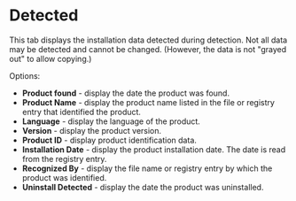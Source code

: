 # Detected
 
This tab displays the installation data detected during detection. Not all data may be detected and cannot be changed. (However, the data is not "grayed out" to allow copying.)
 
Options:

- **Product found** - display the date the product was found.
- **Product Name** - display the product name listed in the file or registry entry that identified the product.
- **Language** - display the language of the product.
- **Version** - display the product version.
- **Product ID** - display product identification data.
- **Installation Date** - display the product installation date. The date is read from the registry entry.
- **Recognized By** - display the file name or registry entry by which the product was identified.
- **Uninstall Detected** - display the date the product was uninstalled.
